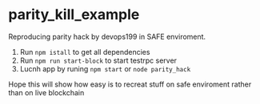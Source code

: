 # parity_kill_example
Reproducing parity hack by devops199 in SAFE enviroment.

1. Run `npm istall` to get all dependencies
2. Run `npm run start-block` to start testrpc server
3. Lucnh app  by runing `npm start` or `node parity_hack`

Hope this will show how easy is to recreat stuff on safe enviroment rather than on live blockchain
